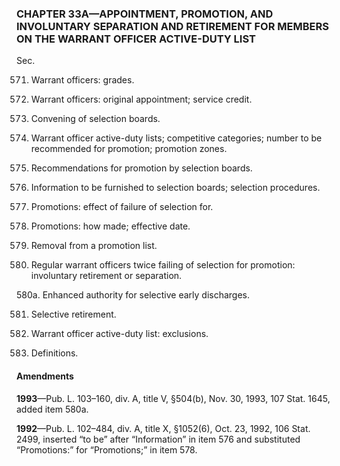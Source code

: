 ### **CHAPTER 33A—APPOINTMENT, PROMOTION, AND INVOLUNTARY SEPARATION AND RETIREMENT FOR MEMBERS ON THE WARRANT OFFICER ACTIVE-DUTY LIST** ###

Sec.

571. Warrant officers: grades.

572. Warrant officers: original appointment; service credit.

573. Convening of selection boards.

574. Warrant officer active-duty lists; competitive categories; number to be recommended for promotion; promotion zones.

575. Recommendations for promotion by selection boards.

576. Information to be furnished to selection boards; selection procedures.

577. Promotions: effect of failure of selection for.

578. Promotions: how made; effective date.

579. Removal from a promotion list.

580. Regular warrant officers twice failing of selection for promotion: involuntary retirement or separation.

580a. Enhanced authority for selective early discharges.

581. Selective retirement.

582. Warrant officer active-duty list: exclusions.

583. Definitions.

#### Amendments ####

**1993**—Pub. L. 103–160, div. A, title V, §504(b), Nov. 30, 1993, 107 Stat. 1645, added item 580a.

**1992**—Pub. L. 102–484, div. A, title X, §1052(6), Oct. 23, 1992, 106 Stat. 2499, inserted “to be” after “Information” in item 576 and substituted “Promotions:” for “Promotions;” in item 578.